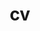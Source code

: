 ---
layout: cv
permalink: /cv/
title: cv
nav: true
nav_order: 4
# cv_pdf: example_pdf.pdf
description: 
toc:
  sidebar: left
---